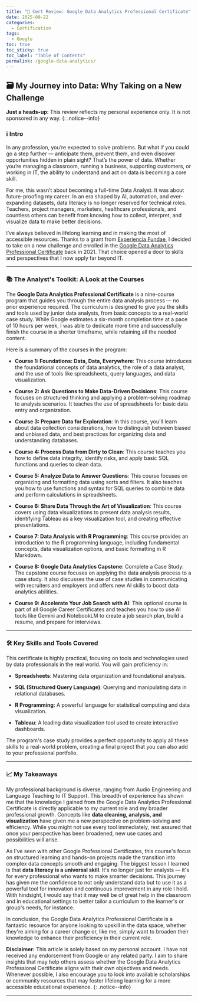 ```yaml
---
title: "🏅 Cert Review: Google Data Analytics Professional Certificate"
date: 2025-09-22
categories:
  - Certification
tags:
  - Google
toc: true
toc_sticky: true
toc_label: "Table of Contents"
permalink: /google-data-analytics/
---
```


## 🗃️ My Journey into Data: Why Taking on a New Challenge

**Just a heads-up:** This review reflects my personal experience only. It is not sponsored in any way.
{: .notice--info}

### ℹ️ Intro 

In any profession, you’re expected to solve problems. But what if you could go a step further — anticipate them, prevent them, and even discover opportunities hidden in plain sight? That’s the power of data. Whether you’re managing a classroom, running a business, supporting customers, or working in IT, the ability to understand and act on data is becoming a core skill.

For me, this wasn’t about becoming a full-time Data Analyst. It was about future-proofing my career. In an era shaped by AI, automation, and ever-expanding datasets, data literacy is no longer reserved for technical roles. Teachers, project managers, marketers, healthcare professionals, and countless others can benefit from knowing how to collect, interpret, and visualize data to make better decisions.

I’ve always believed in lifelong learning and in making the most of accessible resources. Thanks to a grant from [Experiencia Fundae](https://experienciafundae.es/beca-google), I decided to take on a new challenge and enrolled in the [Google Data Analytics Professional Certificate](https://www.coursera.org/professional-certificates/google-data-analytics) back in 2021. That choice opened a door to skills and perspectives that I now apply far beyond IT.

---

### 📚 The Analyst's Toolkit: A Look at the Courses

The **Google Data Analytics Professional Certificate** is a nine-course program that guides you through the entire data analysis process — no prior experience required. The curriculum is designed to give you the skills and tools used by junior data analysts, from basic concepts to a real-world case study. While Google estimates a six-month completion time at a pace of 10 hours per week, I was able to dedicate more time and successfully finish the course in a shorter timeframe, while retaining all the needed content.

Here is a summary of the courses in the program:

* **Course 1: Foundations: Data, Data, Everywhere**: This course introduces the foundational concepts of data analytics, the role of a data analyst, and the use of tools like spreadsheets, query languages, and data visualization.

* **Course 2: Ask Questions to Make Data-Driven Decisions**: This course focuses on structured thinking and applying a problem-solving roadmap to analysis scenarios. It teaches the use of spreadsheets for basic data entry and organization.

* **Course 3: Prepare Data for Exploration**: In this course, you'll learn about data collection considerations, how to distinguish between biased and unbiased data, and best practices for organizing data and understanding databases.

* **Course 4: Process Data from Dirty to Clean**: This course teaches you how to define data integrity, identify risks, and apply basic SQL functions and queries to clean data.

* **Course 5: Analyze Data to Answer Questions**: This course focuses on organizing and formatting data using sorts and filters. It also teaches you how to use functions and syntax for SQL queries to combine data and perform calculations in spreadsheets.

* **Course 6: Share Data Through the Art of Visualization**: This course covers using data visualizations to present data analysis results, identifying Tableau as a key visualization tool, and creating effective presentations.

* **Course 7: Data Analysis with R Programming**: This course provides an introduction to the R programming language, including fundamental concepts, data visualization options, and basic formatting in R Markdown.

* **Course 8: Google Data Analytics Capstone**: Complete a Case Study: The capstone course focuses on applying the data analysis process to a case study. It also discusses the use of case studies in communicating with recruiters and employers and offers new AI skills to boost data analytics abilities.

* **Course 9: Accelerate Your Job Search with AI**: This optional course is part of all Google Career Certificates and teaches you how to use AI tools like Gemini and NotebookLM to create a job search plan, build a resume, and prepare for interviews.

---

### 🛠️ Key Skills and Tools Covered

This certificate is highly practical, focusing on tools and technologies used by data professionals in the real world. You will gain proficiency in:

* **Spreadsheets**: Mastering data organization and foundational analysis.

* **SQL (Structured Query Language)**: Querying and manipulating data in relational databases.

* **R Programming**: A powerful language for statistical computing and data visualization.

* **Tableau**: A leading data visualization tool used to create interactive dashboards.

The program's case study provides a perfect opportunity to apply all these skills to a real-world problem, creating a final project that you can also add to your professional portfolio.

---

### 📈 My Takeaways 

My professional background is diverse, ranging from Audio Engineering and Language Teaching to IT Support. This breadth of experience has shown me that the knowledge I gained from the Google Data Analytics Professional Certificate is directly applicable to my current role and my broader professional growth. Concepts like **data cleaning, analysis, and visualization** have given me a new perspective on problem-solving and efficiency. While you might not use every tool immediately, rest assured that once your perspective has been broadened, new use cases and possibilities will arise.

As I've seen with other Google Professional Certificates, this course's focus on structured learning and hands-on projects made the transition into complex data concepts smooth and engaging. The biggest lesson I learned is that **data literacy is a universal skill**. It's no longer just for analysts — it's for every professional who wants to make smarter decisions. This journey has given me the confidence to not only understand data but to use it as a powerful tool for innovation and continuous improvement in any role I hold. With hindsight, I would say that it may well be of great help in the classroom and in educational settings to better tailor a curriculum to the learner's or group's needs, for instance.

In conclusion, the Google Data Analytics Professional Certificate is a fantastic resource for anyone looking to upskill in the data space, whether they're aiming for a career change or, like me, simply want to broaden their knowledge to enhance their proficiency in their current role. 

**Disclaimer:** This article is solely based on my personal account. I have not received any endorsement from Google or any related party. I aim to share insights that may help others assess whether the Google Data Analytics Professional Certificate aligns with their own objectives and needs. Whenever possible, I also encourage you to look into available scholarships or community resources that may foster lifelong learning for a more accessible educational experience.
{: .notice--info}

---
